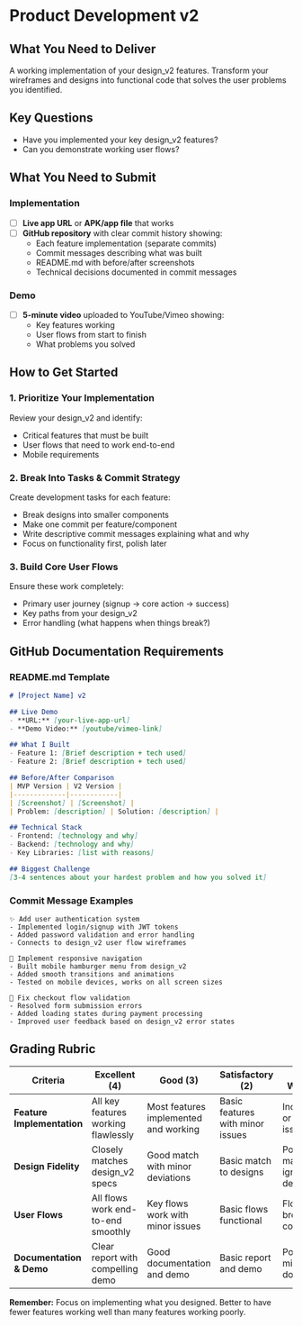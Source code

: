 # Product Development v2

## What You Need to Deliver

A working implementation of your design_v2 features. Transform your wireframes and designs into functional code that solves the user problems you identified.

## Key Questions

- Have you implemented your key design_v2 features?
- Can you demonstrate working user flows?

## What You Need to Submit

### Implementation
- [ ] **Live app URL** or **APK/app file** that works
- [ ] **GitHub repository** with clear commit history showing:
  - Each feature implementation (separate commits)
  - Commit messages describing what was built
  - README.md with before/after screenshots
  - Technical decisions documented in commit messages

### Demo
- [ ] **5-minute video** uploaded to YouTube/Vimeo showing:
  - Key features working
  - User flows from start to finish
  - What problems you solved

## How to Get Started

### 1. Prioritize Your Implementation
Review your design_v2 and identify:
- Critical features that must be built
- User flows that need to work end-to-end
- Mobile requirements

### 2. Break Into Tasks & Commit Strategy
Create development tasks for each feature:
- Break designs into smaller components
- Make one commit per feature/component
- Write descriptive commit messages explaining what and why
- Focus on functionality first, polish later

### 3. Build Core User Flows
Ensure these work completely:
- Primary user journey (signup → core action → success)
- Key paths from your design_v2
- Error handling (what happens when things break?)

## GitHub Documentation Requirements

### README.md Template
```markdown
# [Project Name] v2

## Live Demo
- **URL:** [your-live-app-url]
- **Demo Video:** [youtube/vimeo-link]

## What I Built
- Feature 1: [Brief description + tech used]
- Feature 2: [Brief description + tech used]

## Before/After Comparison
| MVP Version | V2 Version |
|-------------|------------|
| [Screenshot] | [Screenshot] |
| Problem: [description] | Solution: [description] |

## Technical Stack
- Frontend: [technology and why]
- Backend: [technology and why]
- Key Libraries: [list with reasons]

## Biggest Challenge
[3-4 sentences about your hardest problem and how you solved it]
```

### Commit Message Examples
```
✨ Add user authentication system
- Implemented login/signup with JWT tokens
- Added password validation and error handling
- Connects to design_v2 user flow wireframes

🎨 Implement responsive navigation
- Built mobile hamburger menu from design_v2
- Added smooth transitions and animations
- Tested on mobile devices, works on all screen sizes

🐛 Fix checkout flow validation
- Resolved form submission errors
- Added loading states during payment processing
- Improved user feedback based on design_v2 error states
```



## Grading Rubric

| Criteria | Excellent (4) | Good (3) | Satisfactory (2) | Needs Work (1) |
|----------|---------------|----------|------------------|----------------|
| **Feature Implementation** | All key features working flawlessly | Most features implemented and working | Basic features with minor issues | Incomplete or major issues |
| **Design Fidelity** | Closely matches design_v2 specs | Good match with minor deviations | Basic match to designs | Poor match or ignores designs |
| **User Flows** | All flows work end-to-end smoothly | Key flows work with minor issues | Basic flows functional | Flows broken or confusing |
| **Documentation & Demo** | Clear report with compelling demo | Good documentation and demo | Basic report and demo | Poor or missing docs/demo |

**Remember:** Focus on implementing what you designed. Better to have fewer features working well than many features working poorly.
